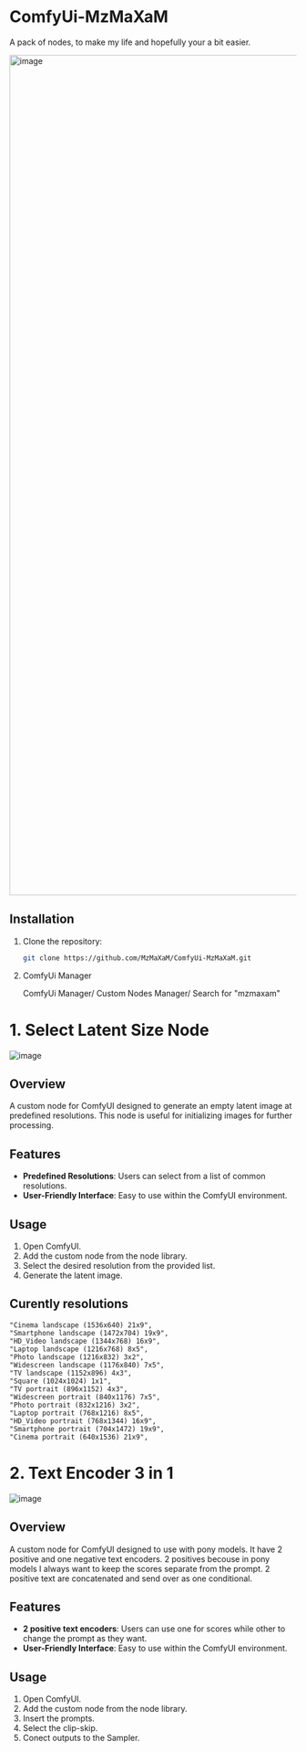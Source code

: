 # ComfyUi-MzMaXaM
A pack of nodes, to make my life and hopefully your a bit easier.

<img width="1472" alt="image" src="https://github.com/user-attachments/assets/b23b0c69-eda6-49d2-8186-dc842de268d6">

## Installation
1. Clone the repository:
    ```sh
    git clone https://github.com/MzMaXaM/ComfyUi-MzMaXaM.git
    ```
2. ComfyUi Manager

    ComfyUi Manager/ Custom Nodes Manager/ Search for "mzmaxam"

# 1. Select Latent Size Node

![image](https://github.com/user-attachments/assets/bb81b4a3-06f1-4793-a663-5b70e600e5c7)


## Overview
A custom node for ComfyUI designed to generate an empty latent image at predefined resolutions. This node is useful for initializing images for further processing.

## Features
- **Predefined Resolutions**: Users can select from a list of common resolutions.
- **User-Friendly Interface**: Easy to use within the ComfyUI environment.

## Usage
1. Open ComfyUI.
2. Add the custom node from the node library.
3. Select the desired resolution from the provided list.
4. Generate the latent image.

## Curently resolutions
```
"Cinema landscape (1536x640) 21x9",
"Smartphone landscape (1472x704) 19x9",
"HD_Video landscape (1344x768) 16x9",
"Laptop landscape (1216x768) 8x5",
"Photo landscape (1216x832) 3x2",
"Widescreen landscape (1176x840) 7x5",
"TV landscape (1152x896) 4x3",
"Square (1024x1024) 1x1",
"TV portrait (896x1152) 4x3",
"Widescreen portrait (840x1176) 7x5",
"Photo portrait (832x1216) 3x2",
"Laptop portrait (768x1216) 8x5",
"HD_Video portrait (768x1344) 16x9",
"Smartphone portrait (704x1472) 19x9",
"Cinema portrait (640x1536) 21x9",
```

# 2. Text Encoder 3 in 1

![image](https://github.com/user-attachments/assets/95017521-0be3-4f0d-b162-0f592f3c77aa)

## Overview
A custom node for ComfyUI designed to use with pony models. It have 2 positive and one negative text encoders.
2 positives becouse in pony models I always want to keep the scores separate from the prompt.
2 positive text are concatenated and send over as one conditional.

## Features
- **2 positive text encoders**: Users can use one for scores while other to change the prompt as they want.
- **User-Friendly Interface**: Easy to use within the ComfyUI environment.

## Usage
1. Open ComfyUI.
2. Add the custom node from the node library.
3. Insert the prompts.
4. Select the clip-skip.
4. Conect outputs to the Sampler.
